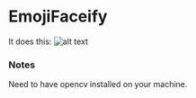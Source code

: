 # EmojiFaceify
It does this:
![alt text](https://puu.sh/vDCuu/c08b05fb49.jpg)
### Notes
Need to have opencv installed on your machine.
